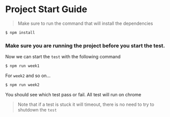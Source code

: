 # Project Start Guide

> Make sure to run the command that will install the dependencies

```sh
$ npm install
```
### Make sure you are running the project before you start the test.

Now we can start the `test` with the following command
```sh
$ npm run week1
```
For `week2` and so on...
```sh
$ npm run week2
```

You should see which test pass or fail.
All test will run on chrome
> Note that if a test is stuck it will timeout, there is no need to try to shutdown the `test`
